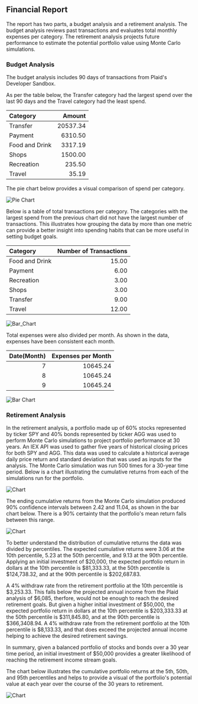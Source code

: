 ## Financial Report

The report has two parts, a budget analysis and a retirement analysis. The budget analysis reviews past transactions and evaluates total monthly expenses per category.  The retirement analysis projects future performance to estimate the potential portfolio value using Monte Carlo simulations. 

### Budget Analysis 

The budget analysis includes 90 days of transactions from Plaid's Developer Sandbox. 

As per the table below, the Transfer category had the largest spend over the last 90 days and the Travel category had the least spend.   


| Category       |   Amount |
|:---------------|---------:|
| Transfer       | 20537.34 |
| Payment        |  6310.50 |
| Food and Drink |  3317.19 |
| Shops          |  1500.00 |
| Recreation     |   235.50 |
| Travel         |    35.19 |


The pie chart below provides a visual comparison of spend per category. 

![Pie Chart](/Images/PieChart_BudgetAnalysis.png)

Below is a table of total transactions per category. The categories with the largest spend from the previous chart did not have the largest number of transactions. This illustrates how grouping the data by more than one metric can provide a better insight into spending habits that can be more useful in setting budget goals. 

| Category       |   Number of Transactions |
|:---------------|-------------------------:|
| Food and Drink |                    15.00 |
| Payment        |                     6.00 |
| Recreation     |                     3.00 |
| Shops          |                     3.00 |
| Transfer       |                     9.00 |
| Travel         |                    12.00 |


![Bar_Chart](/Images/NumberofTrxns_budgetAnalysis.png)

Total expenses were also divided per month. As shown in the data, expenses have been consistent each month.

|   Date(Month) |   Expenses per Month |
|--------------:|---------------------:|
|             7 |             10645.24 |
|             8 |             10645.24 |
|             9 |             10645.24 |


![Bar Chart](/Images/BarChart_BudgetAnalysis.png)


### Retirement Analysis 

In the retirement analysis, a portfolio made up of 60% stocks represented by ticker SPY and 40% bonds represented by ticker AGG was used to perform Monte Carlo simulations to project portfolio performance at 30 years. An IEX API was used to gather five years of historical closing prices for both SPY and AGG. This data was used to calculate a historical average daily price return and standard deviation that was used as inputs for the analysis. The Monte Carlo simulation was run 500 times for a 30-year time period. Below is a chart illustrating the cumulative returns from each of the simulations run for the portfolio.

![Chart](/Images/Portfolio_Simulations.png)

The ending cumulative returns from the Monte Carlo simulation produced 90% confidence intervals between 2.42 and 11.04, as shown in the bar chart below. There is a 90% certainty that the portfolio's mean return falls between this range. 

![Chart](/Images/confidence_interval.png)

To better understand the distribution of cumulative returns the data was divided by percentiles. The expected cumulative returns were 3.06 at the 10th percentile, 5.23 at the 50th percentile, and 9.13 at the 90th percentile. Applying an initial investment of $20,000, the expected portfolio return in dollars at the 10th percentile is $81,333.33, at the 50th percentile is $124,738.32, and at the 90th percentile is $202,687.83. 

A 4% withdraw rate from the retirement portfolio at the 10th percentile is $3,253.33. This falls below the projected annual income from the Plaid analysis of $6,085, therfore, would not be enough to reach the desired retirement goals. But given a higher initial investment of $50,000, the expected portfolio return in dollars at the 10th percentile is $203,333.33 at the 50th percentile is $311,845.80, and at the 90th percentile is $366,3408.94. A 4% withdraw rate from the retirement portfolio at the 10th percentile is $8,133.33, and that does exceed the projected annual income helping to achieve the desired retirement savings. 

In summary, given a balanced portfolio of stocks and bonds over a 30 year time period, an initial investment of $50,000 provides a greater likelihood of reaching the retirement income stream goals. 

The chart below illustrates the cumulative portfolio returns at the 5th, 50th, and 95th percentiles and helps to provide a visual of the portfolio's potential value at each year over the course of the 30 years to retirement. 

![Chart](/Images/Portfolio_performance_overtime.png)

